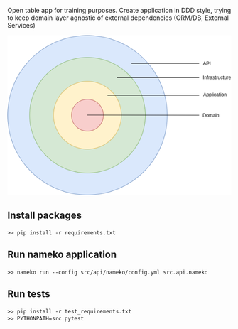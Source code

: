 Open table app for training purposes.
Create application in DDD style, trying to keep domain layer agnostic of external dependencies (ORM/DB, External Services)

![Alt text](clean.png?raw=true "Application diagram")

## Install packages
```>> pip install -r requirements.txt```

## Run nameko application
```>> nameko run --config src/api/nameko/config.yml src.api.nameko```

## Run tests
```
>> pip install -r test_requirements.txt
>> PYTHONPATH=src pytest
```
